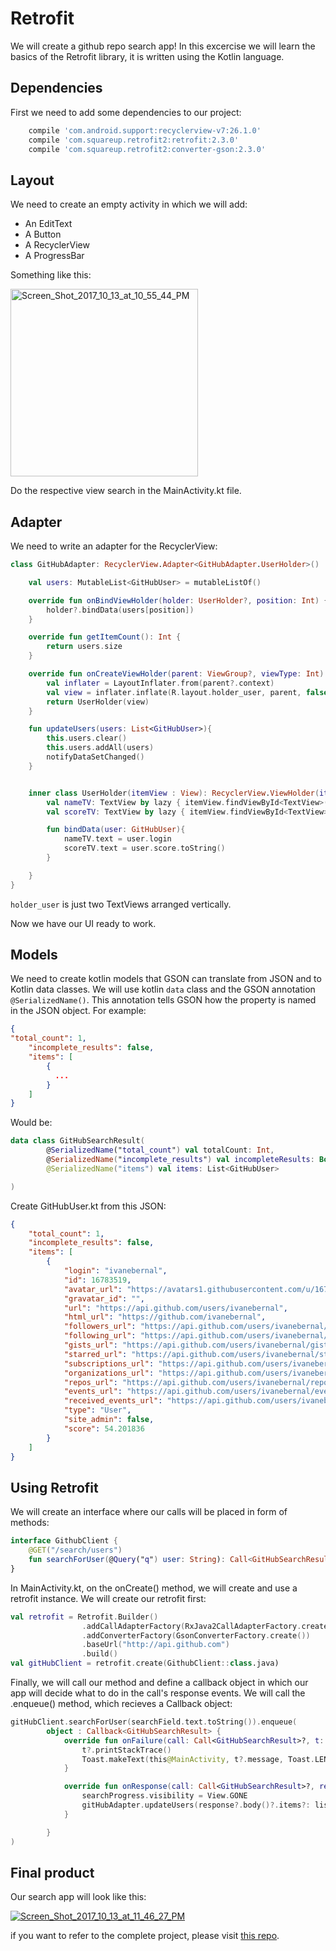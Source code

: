 # Retrofit
We will create a github repo search app! In this excercise we will learn the basics of the Retrofit library, it is written using the Kotlin language.

## Dependencies
First we need to add some dependencies to our project:
```gradle
    compile 'com.android.support:recyclerview-v7:26.1.0'
    compile 'com.squareup.retrofit2:retrofit:2.3.0'
    compile 'com.squareup.retrofit2:converter-gson:2.3.0'
 ```
 
## Layout
We need to create an empty activity in which we will add:
* An EditText
* A Button
* A RecyclerView
* A ProgressBar

Something like this:

<a href="https://ibb.co/k6SuYw"><img src="https://image.ibb.co/fUfEYw/Screen_Shot_2017_10_13_at_10_55_44_PM.png" alt="Screen_Shot_2017_10_13_at_10_55_44_PM" border="0" width="300px"></a>

Do the respective view search in the MainActivity.kt file.

## Adapter
We need to write an adapter for the RecyclerView:

```kotlin
class GitHubAdapter: RecyclerView.Adapter<GitHubAdapter.UserHolder>()  {

    val users: MutableList<GitHubUser> = mutableListOf()

    override fun onBindViewHolder(holder: UserHolder?, position: Int) {
        holder?.bindData(users[position])
    }

    override fun getItemCount(): Int {
        return users.size
    }

    override fun onCreateViewHolder(parent: ViewGroup?, viewType: Int): UserHolder {
        val inflater = LayoutInflater.from(parent?.context)
        val view = inflater.inflate(R.layout.holder_user, parent, false)
        return UserHolder(view)
    }

    fun updateUsers(users: List<GitHubUser>){
        this.users.clear()
        this.users.addAll(users)
        notifyDataSetChanged()
    }


    inner class UserHolder(itemView : View): RecyclerView.ViewHolder(itemView){
        val nameTV: TextView by lazy { itemView.findViewById<TextView>(R.id.name) }
        val scoreTV: TextView by lazy { itemView.findViewById<TextView>(R.id.score) }

        fun bindData(user: GitHubUser){
            nameTV.text = user.login
            scoreTV.text = user.score.toString()
        }

    }
}
```
```holder_user``` is just two TextViews arranged vertically.

Now we have our UI ready to work.

## Models
We need to create kotlin models that GSON can translate from JSON and to Kotlin data classes. We will use kotlin ```data``` class and the GSON annotation ```@SerializedName()```. This annotation tells GSON how the property is named in the JSON object.
For example:
```json
{
"total_count": 1,
    "incomplete_results": false,
    "items": [
        {
          ...
        }
    ]
}
```

Would be:


```kotlin
data class GitHubSearchResult(
        @SerializedName("total_count") val totalCount: Int,
        @SerializedName("incomplete_results") val incompleteResults: Boolean,
        @SerializedName("items") val items: List<GitHubUser>

)
```

Create GitHubUser.kt from this JSON:
```json
{
    "total_count": 1,
    "incomplete_results": false,
    "items": [
        {
            "login": "ivanebernal",
            "id": 16783519,
            "avatar_url": "https://avatars1.githubusercontent.com/u/16783519?v=4",
            "gravatar_id": "",
            "url": "https://api.github.com/users/ivanebernal",
            "html_url": "https://github.com/ivanebernal",
            "followers_url": "https://api.github.com/users/ivanebernal/followers",
            "following_url": "https://api.github.com/users/ivanebernal/following{/other_user}",
            "gists_url": "https://api.github.com/users/ivanebernal/gists{/gist_id}",
            "starred_url": "https://api.github.com/users/ivanebernal/starred{/owner}{/repo}",
            "subscriptions_url": "https://api.github.com/users/ivanebernal/subscriptions",
            "organizations_url": "https://api.github.com/users/ivanebernal/orgs",
            "repos_url": "https://api.github.com/users/ivanebernal/repos",
            "events_url": "https://api.github.com/users/ivanebernal/events{/privacy}",
            "received_events_url": "https://api.github.com/users/ivanebernal/received_events",
            "type": "User",
            "site_admin": false,
            "score": 54.201836
        }
    ]
}
```

## Using Retrofit
We will create an interface where our calls will be placed in form of methods:
```kotlin
interface GithubClient {
    @GET("/search/users")
    fun searchForUser(@Query("q") user: String): Call<GitHubSearchResult>
}
```

In MainActivity.kt, on the onCreate() method, we will create and use a retrofit instance. We will create our retrofit first:

```kotlin
val retrofit = Retrofit.Builder()
                .addCallAdapterFactory(RxJava2CallAdapterFactory.create())
                .addConverterFactory(GsonConverterFactory.create())
                .baseUrl("http://api.github.com")
                .build()
val gitHubClient = retrofit.create(GithubClient::class.java)
```
Finally, we will call our method and define a callback object in which our app will decide what to do in the call's response events. We will call the .enqueue() method, which recieves a Callback<T> object:
```kotlin
gitHubClient.searchForUser(searchField.text.toString()).enqueue(
        object : Callback<GitHubSearchResult> {
            override fun onFailure(call: Call<GitHubSearchResult>?, t: Throwable?) {
                t?.printStackTrace()
                Toast.makeText(this@MainActivity, t?.message, Toast.LENGTH_SHORT).show()
            }

            override fun onResponse(call: Call<GitHubSearchResult>?, response: Response<GitHubSearchResult>?) {
                searchProgress.visibility = View.GONE
                gitHubAdapter.updateUsers(response?.body()?.items?: listOf())
            }

        }
)
```
## Final product
Our search app will look like this:

<a href="https://ibb.co/md8Mfb"><img src="https://preview.ibb.co/jUhgfb/Screen_Shot_2017_10_13_at_11_46_27_PM.png" alt="Screen_Shot_2017_10_13_at_11_46_27_PM" border="0"></a>

if you want to refer to the complete project, please visit <a href="https://github.com/ivanebernal/GitHubDemoKotlin">this repo</a>.
